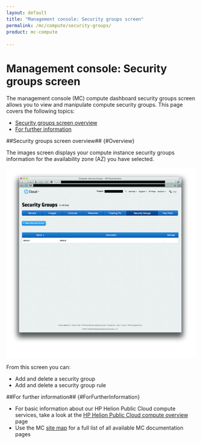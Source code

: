 ```yaml
---
layout: default
title: "Management console: Security groups screen"
permalink: /mc/compute/security-groups/
product: mc-compute

---
```

# Management console: Security groups screen

The management console (MC) compute dashboard security groups screen allows you to view and manipulate compute security groups.  This page covers the following topics:

* [Security groups screen overview](#Overview)
* [For further information](#ForFurtherInformation)

##Security groups screen overview## {#Overview}

The images screen displays your compute instance security groups information for the availability zone (AZ) you have selected.

<img src="media/security-groups-main.jpg" width="580" alt="" />

From this screen you can:

* Add and delete a security group
* Add and delete a security group rule

##For further information## {#ForFurtherInformation}

* For basic information about our HP Helion Public Cloud compute services, take a look at the [HP Helion Public Cloud compute overview](/compute/) page
* Use the MC [site map](/mc/sitemap) for a full list of all available MC documentation pages
